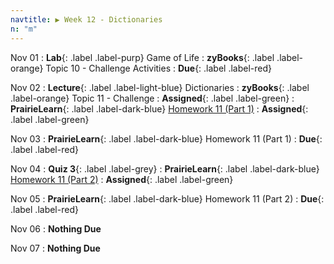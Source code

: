 ```yaml
---
navtitle: ▶ Week 12 - Dictionaries
n: "m"
---
```


Nov 01
: **Lab**{: .label .label-purp} Game of Life
: **zyBooks**{: .label .label-orange} Topic 10 - Challenge Activities
    : **Due**{: .label .label-red}

Nov 02
: **Lecture**{: .label .label-light-blue} Dictionaries
: **zyBooks**{: .label .label-orange} Topic 11 - Challenge
    : **Assigned**{: .label .label-green}
: **PrairieLearn**{: .label .label-dark-blue} [Homework 11 (Part 1)](https://www.prairielearn.org/pl/course_instance/128740/assessment/2312024)
    : **Assigned**{: .label .label-green}


Nov 03
: **PrairieLearn**{: .label .label-dark-blue} Homework 11 (Part 1)
    : **Due**{: .label .label-red}


Nov 04
: **Quiz 3**{: .label .label-grey} 
: **PrairieLearn**{: .label .label-dark-blue} [Homework 11 (Part 2)](https://www.prairielearn.org/pl/course_instance/128740/assessment/2312025)
    : **Assigned**{: .label .label-green}

Nov 05
: **PrairieLearn**{: .label .label-dark-blue} Homework 11 (Part 2)
    : **Due**{: .label .label-red}

Nov 06
: **Nothing Due**

Nov 07
: **Nothing Due**


